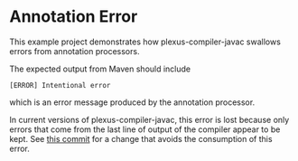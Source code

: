Annotation Error
================

This example project demonstrates how plexus-compiler-javac swallows errors from
annotation processors. 

The expected output from Maven should include

```
[ERROR] Intentional error
```

which is an error message produced by the annotation processor.

In current versions of plexus-compiler-javac, this error is lost because only
errors that come from the last line of output of the compiler appear to be kept.
See [this commit](https://github.com/gmarkall/plexus-compiler/commit/e5af71439b86669a25b902b02b2f296bc9f1ae49)
for a change that avoids the consumption of this error.
